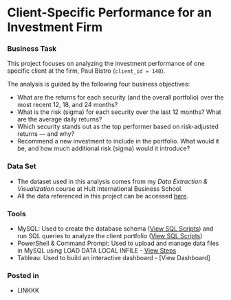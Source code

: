 # Client-Specific Performance for an Investment Firm

### Business Task
This project focuses on analyzing the investment performance of one specific client at the firm, Paul Bistro (`client_id = 148`).

The analysis is guided by the following four business objectives:
* What are the returns for each security (and the overall portfolio) over the most recent 12, 18, and 24 months?
* What is the risk (sigma) for each security over the last 12 months? What are the average daily returns?
* Which security stands out as the top performer based on risk-adjusted returns — and why?
* Recommend a new investment to include in the portfolio. What would it be, and how much additional risk (sigma) would it introduce?

### Data Set
- The dataset used in this analysis comes from my *Data Extraction & Visualization* course at Hult International Business School.
- All the data referenced in this project can be accessed [here](https://github.com/SantiagoRios-Pro/Tableau-Projects/blob/main/invest_data.zip).

### Tools
- MySQL: Used to create the database schema ([View SQL Scripts](https://github.com/SantiagoRios-Pro/Tableau-Projects/blob/main/Creating%20Database.md)) and run SQL queries to analyze the client portfolio ([View SQL Scripts](https://github.com/SantiagoRios-Pro/Tableau-Projects/blob/main/Data%20Exploration%20and%20Analysis.md)) 
- PowerShell & Command Prompt: Used to upload and manage data files in MySQL using LOAD DATA LOCAL INFILE - [View Steps](https://github.com/SantiagoRios-Pro/Tableau-Projects/blob/main/Uploading%20Data%20Using%20Command%20Line.md)
- Tableau: Used to build an interactive dashboard - [View Dashboard]

### Posted in
- LINKKK
